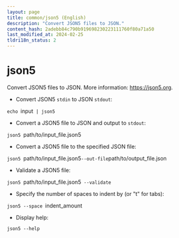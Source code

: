 ```yaml
---
layout: page
title: common/json5 (English)
description: "Convert JSON5 files to JSON."
content_hash: 2adebb84c790b919698230223111760f80a71a50
last_modified_at: 2024-02-25
tldri18n_status: 2
---
```

# json5

Convert JSON5 files to JSON.
More information: <https://json5.org>.

- Convert JSON5 `stdin` to JSON `stdout`:

`echo `<span class="tldr-var badge badge-pill bg-dark-lm bg-white-dm text-white-lm text-dark-dm font-weight-bold">input</span>` | json5`

- Convert a JSON5 file to JSON and output to `stdout`:

`json5 `<span class="tldr-var badge badge-pill bg-dark-lm bg-white-dm text-white-lm text-dark-dm font-weight-bold">path/to/input_file.json5</span>

- Convert a JSON5 file to the specified JSON file:

`json5 `<span class="tldr-var badge badge-pill bg-dark-lm bg-white-dm text-white-lm text-dark-dm font-weight-bold">path/to/input_file.json5</span>` --out-file `<span class="tldr-var badge badge-pill bg-dark-lm bg-white-dm text-white-lm text-dark-dm font-weight-bold">path/to/output_file.json</span>

- Validate a JSON5 file:

`json5 `<span class="tldr-var badge badge-pill bg-dark-lm bg-white-dm text-white-lm text-dark-dm font-weight-bold">path/to/input_file.json5</span>` --validate`

- Specify the number of spaces to indent by (or "t" for tabs):

`json5 --space `<span class="tldr-var badge badge-pill bg-dark-lm bg-white-dm text-white-lm text-dark-dm font-weight-bold">indent_amount</span>

- Display help:

`json5 --help`
